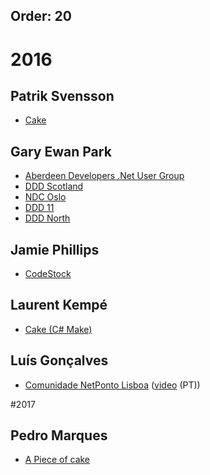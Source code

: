 ﻿Order: 20
---

# 2016

## Patrik Svensson

* [Cake](http://www.slideshare.net/PatrikSvensson14/cake-66612025)

## Gary Ewan Park

* [Aberdeen Developers .Net User Group](http://www.slideshare.net/gep13/having-your-cake-and-eating-it-too)
* [DDD Scotland](http://www.slideshare.net/gep13/having-your-cake-and-eating-it-too-dddscotland)
* [NDC Oslo](http://www.slideshare.net/gep13/having-your-cake-and-eating-it-too-ndc-oslo-2016)
* [DDD 11](http://www.slideshare.net/gep13/a-piece-of-cake-ddd11-reading)
* [DDD North](http://www.slideshare.net/gep13/a-piece-of-cake-ddd-north)

## Jamie Phillips

* [CodeStock](http://www.slideshare.net/JamiePhillips15/builds-with-a-side-of-cake-codestock-2016)

## Laurent Kempé

* [Cake (C# Make)](https://sway.com/G8xS5gVqbwOA9euI)

## Luís Gonçalves

* [Comunidade NetPonto Lisboa](https://luisfsgoncalves.files.wordpress.com/2016/11/cake.pdf) ([video](https://www.youtube.com/watch?v=NdKNmtf9nIU) (PT))

#2017

## Pedro Marques

* [A Piece of cake](https://slides.com/pitermarx/cake/)
